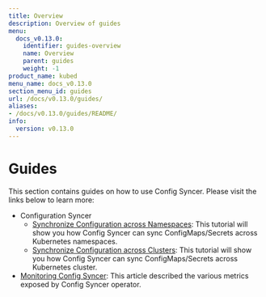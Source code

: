 ```yaml
---
title: Overview
description: Overview of guides
menu:
  docs_v0.13.0:
    identifier: guides-overview
    name: Overview
    parent: guides
    weight: -1
product_name: kubed
menu_name: docs_v0.13.0
section_menu_id: guides
url: /docs/v0.13.0/guides/
aliases:
- /docs/v0.13.0/guides/README/
info:
  version: v0.13.0
---
```


# Guides

This section contains guides on how to use Config Syncer. Please visit the links below to learn more:

- Configuration Syncer
  - [Synchronize Configuration across Namespaces](/docs/v0.13.0/guides/config-syncer/intra-cluster): This tutorial will show you how Config Syncer can sync ConfigMaps/Secrets across Kubernetes namespaces.
  - [Synchronize Configuration across Clusters](/docs/v0.13.0/guides/config-syncer/inter-cluster): This tutorial will show you how Config Syncer can sync ConfigMaps/Secrets across Kubernetes cluster.
- [Monitoring Config Syncer](/docs/v0.13.0/guides/monitoring): This article described the various metrics exposed by Config Syncer operator.
